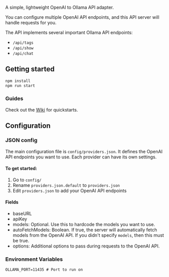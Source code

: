 A simple, lightweight OpenAI to Ollama API adapter.

You can configure multiple OpenAI API endpoints, and this API server will handle requests for you.

The API implements several important Ollama API endpoints:
- `/api/tags`
- `/api/show`
- `/api/chat`

## Getting started
```bash
npm install
npm run start
```

### Guides
Check out the [Wiki](https://github.com/XInTheDark/openai-to-ollama-api/wiki) for quickstarts.

## Configuration
### JSON config
The main configuration file is `config/providers.json`. It defines the OpenAI API endpoints you want to use. Each provider can have its own settings.

#### To get started:
1. Go to `config/`
2. Rename `providers.json.default` to `providers.json`
3. Edit `providers.json` to add your OpenAI API endpoints

#### Fields
- baseURL
- apiKey
- models: Optional. Use this to hardcode the models you want to use.
- autoFetchModels: Boolean. If true, the server will automatically fetch models from the OpenAI API. If you didn't specify `models`, then this must be true.
- options: Additional options to pass during requests to the OpenAI API.

### Environment Variables
```env
OLLAMA_PORT=11435 # Port to run on
```